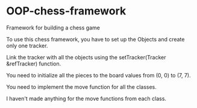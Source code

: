 # OOP-chess-framework

Framework for building a chess game

To use this chess framework, you have to set up the Objects and create only one tracker.

Link the tracker with all the objects using the setTracker(Tracker &refTracker) function.

You need to initialize all the pieces to the board values from (0, 0) to (7, 7).

You need to implement the move function for all the classes.

I haven't made anything for the move functions from each class.
